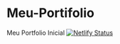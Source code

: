 # Meu-Portifolio
Meu Portfolio Inicial
[![Netlify Status](https://api.netlify.com/api/v1/badges/9c8aadbc-5e6f-4961-97c9-ab556f412acb/deploy-status)](https://app.netlify.com/sites/determined-austin-933d94/deploys)
